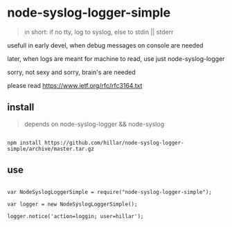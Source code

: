 node-syslog-logger-simple
=========================

> in short: if no tty, log to syslog, else to stdin || stderr

usefull in early devel, when debug messages on console are needed   

later, when logs are meant for machine to read,  use just node-syslog-logger


sorry, not sexy and sorry, brain's are needed

please read https://www.ietf.org/rfc/rfc3164.txt


## install

> depends on node-syslog-logger && node-syslog


```

npm install https://github.com/hillar/node-syslog-logger-simple/archive/master.tar.gz

```

## use


```

var NodeSyslogLoggerSimple = require("node-syslog-logger-simple");

var logger = new NodeSyslogLoggerSimple();

logger.notice('action=loggin; user=hillar');


```
